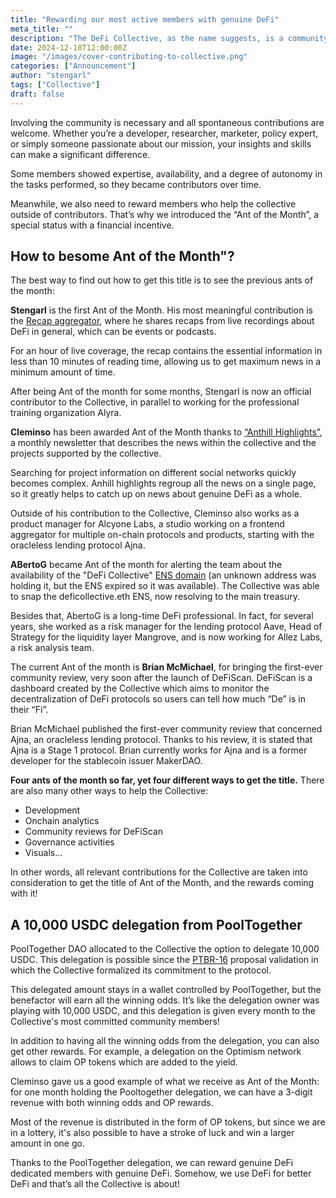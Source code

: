 ```yaml
---
title: "Rewarding our most active members with genuine DeFi"
meta_title: ""
description: "The DeFi Collective, as the name suggests, is a community-driven organization. Therefore, involving the community is necessary and all spontaneous contributions are welcome."
date: 2024-12-18T12:00:00Z
image: "/images/cover-contributing-to-collective.png"
categories: ["Announcement"]
author: "stengarl"
tags: ["Collective"]
draft: false
---
```

Involving the community is necessary and all spontaneous contributions are welcome. Whether you’re a developer, researcher, marketer, policy expert, or simply someone passionate about our mission, your insights and skills can make a significant difference.

Some members showed expertise, availability, and a degree of autonomy in the tasks performed, so they became contributors over time.

Meanwhile, we also need to reward members who help the collective outside of contributors. That’s why we introduced the “Ant of the Month”, a special status with a financial incentive.

## How to besome Ant of the Month"?

The best way to find out how to get this title is to see the previous ants of the month:

**Stengarl** is the first Ant of the Month. His most meaningful contribution is the [Recap aggregator](https://deficollective.notion.site/Recap-Aggregator-461447ece7ff4de784a225aff61b2849?pvs=4), where he shares recaps from live recordings about DeFi in general, which can be events or podcasts. 

For an hour of live coverage, the recap contains the essential information in less than 10 minutes of reading time, allowing us to get maximum news in a minimum amount of time.

After being Ant of the month for some months, Stengarl is now an official contributor to the Collective, in parallel to working for the professional training organization Alyra.

**Cleminso** has been awarded Ant of the Month thanks to [“Anthill Highlights”](https://defic.substack.com/p/defi-collective-05-anthill-highlight), a monthly newsletter that describes the news within the collective and the projects supported by the collective.

Searching for project information on different social networks quickly becomes complex. Anhill highlights regroup all the news on a single page, so it greatly helps to catch up on news about genuine DeFi as a whole.

Outside of his contribution to the Collective, Cleminso also works as a product manager for Alcyone Labs, a studio working on a frontend aggregator for multiple on-chain protocols and products, starting with the oracleless lending protocol Ajna.

**ABertoG** became Ant of the month for alerting the team about the availability of the "DeFi Collective" [ENS domain](https://ens.domains/) (an unknown address was holding it, but the ENS expired so it was available). The Collective was able to snap the deficollective.eth ENS, now resolving to the main treasury.

Besides that, AbertoG is a long-time DeFi professional. In fact, for several years, she worked as a risk manager for the lending protocol Aave, Head of Strategy for the liquidity layer Mangrove, and is now working for Allez Labs, a risk analysis team.

The current Ant of the month is **Brian McMichael**, for bringing the first-ever community review, very soon after the launch of DeFiScan. DeFiScan is a dashboard created by the Collective which aims to monitor the decentralization of DeFi protocols so users can tell how much “De” is in their “Fi”.

Brian McMichael published the first-ever community review that concerned Ajna, an oracleless lending protocol. Thanks to his review, it is stated that Ajna is a Stage 1 protocol. Brian currently works for Ajna and is a former developer for the stablecoin issuer MakerDAO.

**Four ants of the month so far, yet four different ways to get the title.** There are also many other ways to help the Collective:
* Development
* Onchain analytics
* Community reviews for DeFiScan
* Governance activities
* Visuals...
  
In other words, all relevant contributions for the Collective are taken into consideration to get the title of Ant of the Month, and the rewards coming with it!

## A 10,000 USDC delegation from PoolTogether

PoolTogether DAO allocated to the Collective the option to delegate 10,000 USDC. This delegation is possible since the [PTBR-16](https://gov.pooltogether.com/t/rfc-v2-ptbr-16-the-defi-collective/3231) proposal validation in which the Collective formalized its commitment to the protocol.

This delegated amount stays in a wallet controlled by PoolTogether, but the benefactor will earn all the winning odds. It’s like the delegation owner was playing with 10,000 USDC, and this delegation is given every month to the Collective's most committed community members!

In addition to having all the winning odds from the delegation, you can also get other rewards. For example, a delegation on the Optimism network allows to claim OP tokens which are added to the yield.

Cleminso gave us a good example of what we receive as Ant of the Month: for one month holding the Pooltogether delegation, we can have a 3-digit revenue with both winning odds and OP rewards.

Most of the revenue is distributed in the form of OP tokens, but since we are in a lottery, it's also possible to have a stroke of luck and win a larger amount in one go.

Thanks to the PoolTogether delegation, we can reward genuine DeFi dedicated members with genuine DeFi. Somehow, we use DeFi for better DeFi and that’s all the Collective is about!
